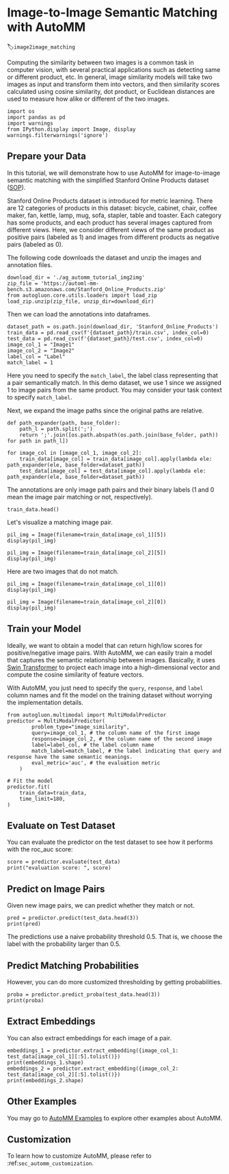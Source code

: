 # Image-to-Image Semantic Matching with AutoMM 
:label:`image2image_matching`

Computing the similarity between two images is a common task in computer vision, with several practical applications such as detecting same or different product, etc. In general, image similarity models will take two images as input and transform them into vectors, and then similarity scores calculated using cosine similarity, dot product, or Euclidean distances are used to measure how alike or different of the two images. 

```{.python .input}
import os
import pandas as pd
import warnings
from IPython.display import Image, display
warnings.filterwarnings('ignore')
```

## Prepare your Data
In this tutorial, we will demonstrate how to use AutoMM for image-to-image semantic matching with the simplified Stanford Online Products dataset ([SOP](https://cvgl.stanford.edu/projects/lifted_struct/)). 

Stanford Online Products dataset is introduced for metric learning. There are 12 categories of products in this dataset: bicycle, cabinet, chair, coffee maker, fan, kettle, lamp, mug, sofa, stapler, table and toaster. Each category has some products, and each product has several images captured from different views. Here, we consider different views of the same product as positive pairs (labeled as 1) and images from different products as negative pairs (labeled as 0). 

The following code downloads the dataset and unzip the images and annotation files.


```{.python .input}
download_dir = './ag_automm_tutorial_img2img'
zip_file = 'https://automl-mm-bench.s3.amazonaws.com/Stanford_Online_Products.zip'
from autogluon.core.utils.loaders import load_zip
load_zip.unzip(zip_file, unzip_dir=download_dir)
```

Then we can load the annotations into dataframes.
```{.python .input}
dataset_path = os.path.join(download_dir, 'Stanford_Online_Products')
train_data = pd.read_csv(f'{dataset_path}/train.csv', index_col=0)
test_data = pd.read_csv(f'{dataset_path}/test.csv', index_col=0)
image_col_1 = "Image1"
image_col_2 = "Image2"
label_col = "Label"
match_label = 1
```
Here you need to specify the `match_label`, the label class representing that a pair semantically match. In this demo dataset, we use 1 since we assigned 1 to image pairs from the same product. You may consider your task context to specify `match_label`.

Next, we expand the image paths since the original paths are relative.
```{.python .input}
def path_expander(path, base_folder):
    path_l = path.split(';')
    return ';'.join([os.path.abspath(os.path.join(base_folder, path)) for path in path_l])

for image_col in [image_col_1, image_col_2]:
    train_data[image_col] = train_data[image_col].apply(lambda ele: path_expander(ele, base_folder=dataset_path))
    test_data[image_col] = test_data[image_col].apply(lambda ele: path_expander(ele, base_folder=dataset_path))
```

The annotations are only image path pairs and their binary labels (1 and 0 mean the image pair matching or not, respectively).
```{.python .input}
train_data.head()
```

Let's visualize a matching image pair.

```{.python .input}
pil_img = Image(filename=train_data[image_col_1][5])
display(pil_img)
```
```{.python .input}
pil_img = Image(filename=train_data[image_col_2][5])
display(pil_img)
```

Here are two images that do not match.
```{.python .input}
pil_img = Image(filename=train_data[image_col_1][0])
display(pil_img)
```
```{.python .input}
pil_img = Image(filename=train_data[image_col_2][0])
display(pil_img)
```


## Train your Model

Ideally, we want to obtain a model that can return high/low scores for positive/negative image pairs. With AutoMM, we can easily train a model that captures the semantic relationship between images. Basically, it uses [Swin Transformer](https://arxiv.org/abs/2103.14030) to project each image into a high-dimensional vector and compute the cosine similarity of feature vectors. 

With AutoMM, you just need to specify the `query`, `response`, and `label` column names and fit the model on the training dataset without worrying the implementation details.

```{.python .input}
from autogluon.multimodal import MultiModalPredictor
predictor = MultiModalPredictor(
        problem_type="image_similarity",
        query=image_col_1, # the column name of the first image
        response=image_col_2, # the column name of the second image
        label=label_col, # the label column name
        match_label=match_label, # the label indicating that query and response have the same semantic meanings.
        eval_metric='auc', # the evaluation metric
    )
    
# Fit the model
predictor.fit(
    train_data=train_data,
    time_limit=180,
)
```

## Evaluate on Test Dataset
You can evaluate the predictor on the test dataset to see how it performs with the roc_auc score:

```{.python .input}
score = predictor.evaluate(test_data)
print("evaluation score: ", score)
```

## Predict on Image Pairs
Given new image pairs, we can predict whether they match or not.
```{.python .input}
pred = predictor.predict(test_data.head(3))
print(pred)
```
The predictions use a naive probability threshold 0.5. That is, we choose the label with the probability larger than 0.5.

## Predict Matching Probabilities
However, you can do more customized thresholding by getting probabilities.
```{.python .input}
proba = predictor.predict_proba(test_data.head(3))
print(proba)
```

## Extract Embeddings
You can also extract embeddings for each image of a pair.
```{.python .input}
embeddings_1 = predictor.extract_embedding({image_col_1: test_data[image_col_1][:5].tolist()})
print(embeddings_1.shape)
embeddings_2 = predictor.extract_embedding({image_col_2: test_data[image_col_2][:5].tolist()})
print(embeddings_2.shape)
```


## Other Examples

You may go to [AutoMM Examples](https://github.com/autogluon/autogluon/tree/master/examples/automm) to explore other examples about AutoMM.


## Customization

To learn how to customize AutoMM, please refer to :ref:`sec_automm_customization`.
